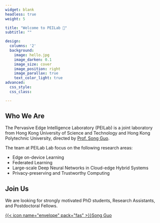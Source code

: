 ```yaml
---
widget: blank
headless: true
weight: 5

title: "Welcome to PEILab 👋"
subtitle: ""

design:
  columns: '2'
  background:
    image: hello.jpg
    image_darken: 0.1
    image_size: cover
    image_position: right
    image_parallax: true
    text_color_light: true
advanced:
  css_style:
  css_class: 

---
```


## Who We Are

The Pervasive Edge Intelligence Laboratory (PEILab) is a joint laboratory from Hong Kong University of Science and Technology and Hong Kong Polytechnic University,  directed by [Prof. Song Guo](https://cse.hkust.edu.hk/admin/people/faculty/profile/songguo). 

The team at PEILab Lab focus on the following research areas:

- Edge on-device Learning
- Federated Learning
- Large-scale Deep Neural Networks in Cloud-edge Hybrid Systems
- Privacy-preserving and Trustworthy Computing

## Join Us

We are looking for strongly motivated PhD students, Research Assistants, and Postdoctoral Fellows.

[{{< icon name="envelope" pack="fas" >}}Song Guo](mailto:songguo@cse.ust.hk)

